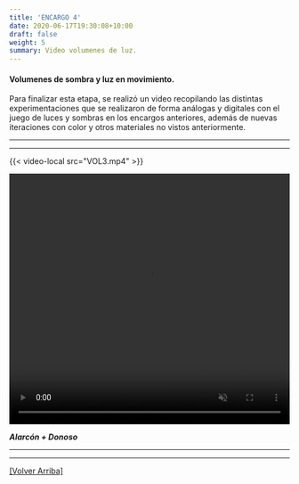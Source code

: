 ```yaml
---
title: 'ENCARGO 4'
date: 2020-06-17T19:30:08+10:00
draft: false
weight: 5
summary: Video volumenes de luz.
---
```

#### <a name="top"></a>Volumenes de sombra y luz en movimiento.

Para finalizar esta etapa, se realizó un video recopilando las distintas experimentaciones que se realizaron de forma análogas y digitales con el juego de luces y sombras en los encargos anteriores, además de nuevas iteraciones con color y otros materiales no vistos anteriormente.


---
---
{{< video-local src="VOL3.mp4" >}}
<div>
    <video 
    width="100%" 
    height="450" 
    autoplay muted loop controls preload>
    <source src="/{{ index .Params "src" }}"  type="VOL3/mp4">
    </video>
</div>

***Alarcón + Donoso***

---
---



[[Volver Arriba]](#top)
